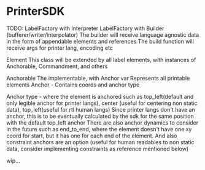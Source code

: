# PrinterSDK

TODO:
LabelFactory with Interpreter
LabelFactory with Builder (bufferer/writer/interpolator)
The builder will receive language agnostic data in the form of appendable elements and references
The build function will receive args for printer lang, encoding etc

Element
This class will be extended by all label elements, with instances of Anchorable, Commandment, and others

Anchorable
The implementable, with Anchor var
Represents all printable elements
Anchor - Contains coords and anchor type

Anchor type - where the element is anchored such as top_left(default and only legible anchor for printer langs), center (useful for centering non static data), top_left(useful for rtl human langs)
Since printer langs don't have an anchor, this is to be eventually calculated by the sdk for the same position with the default top_left anchor
There are also anchor dynamics to consider in the future such as end_to_end, where the element doesn't have one xy coord for start, but it has one for each end of the element.
And also constraint anchors are an option (useful for human readables to non static data, consider implementing constraints as reference mentioned below)

wip...

